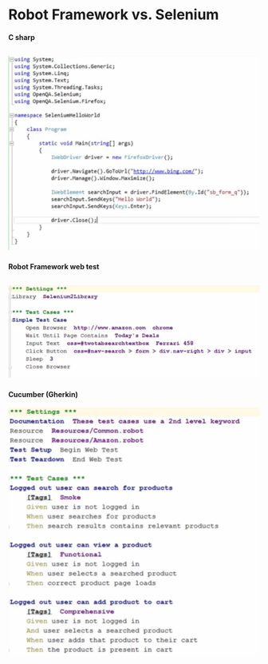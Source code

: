 # Robot Framework vs. Selenium

#### C sharp
![Image of c sharp](imgs/3-c.PNG)
---
#### Robot Framework web test
![Image for Robor Framework](imgs/4-robot-script.PNG)
---
#### Cucumber (Gherkin)
![Image for Cucumber](imgs/5-cucumber.PNG)